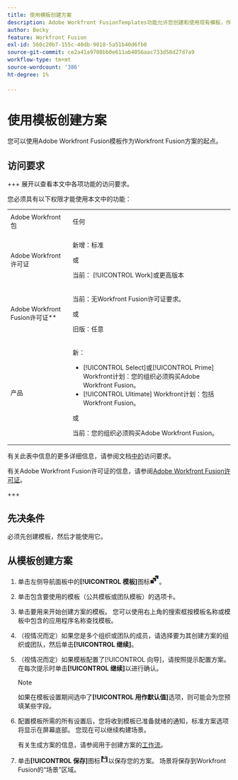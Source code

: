 ```yaml
---
title: 使用模板创建方案
description: Adobe Workfront FusionTemplates功能允许您创建和使用现有模板，作为您的Workfront Fusion方案的起点。
author: Becky
feature: Workfront Fusion
exl-id: 560c20b7-155c-40db-9018-5a51b40d6fb0
source-git-commit: ce2a41a9708bb0e611ab4056aac733d58d27d7a9
workflow-type: tm+mt
source-wordcount: '386'
ht-degree: 1%

---
```


# 使用模板创建方案

您可以使用Adobe Workfront Fusion模板作为Workfront Fusion方案的起点。

## 访问要求

+++ 展开以查看本文中各项功能的访问要求。

您必须具有以下权限才能使用本文中的功能：

<table style="table-layout:auto">
 <col> 
 <col> 
 <tbody> 
  <tr> 
   <td role="rowheader">Adobe Workfront包</td> 
   <td> <p>任何</p> </td> 
  </tr> 
  <tr data-mc-conditions=""> 
   <td role="rowheader">Adobe Workfront许可证</td> 
   <td> <p>新增：标准</p><p>或</p><p>当前： [!UICONTROL Work]或更高版本</p> </td> 
  </tr> 
  <tr> 
   <td role="rowheader">Adobe Workfront Fusion许可证**</td> 
   <td>
   <p>当前：无Workfront Fusion许可证要求。</p>
   <p>或</p>
   <p>旧版：任意 </p>
   </td> 
  </tr> 
  <tr> 
   <td role="rowheader">产品</td> 
   <td>
   <p>新：</p> <ul><li>[!UICONTROL Select]或[!UICONTROL Prime] Workfront计划：您的组织必须购买Adobe Workfront Fusion。</li><li>[!UICONTROL Ultimate] Workfront计划：包括Workfront Fusion。</li></ul>
   <p>或</p>
   <p>当前：您的组织必须购买Adobe Workfront Fusion。</p>
   </td> 
  </tr>
 </tbody> 
</table>

有关此表中信息的更多详细信息，请参阅文档[中的](/help/workfront-fusion/references/licenses-and-roles/access-level-requirements-in-documentation.md)访问要求。

有关Adobe Workfront Fusion许可证的信息，请参阅[Adobe Workfront Fusion许可证](/help/workfront-fusion/set-up-and-manage-workfront-fusion/licensing-operations-overview/license-automation-vs-integration.md)。

+++

## 先决条件

必须先创建模板，然后才能使用它。

## 从模板创建方案

1. 单击左侧导航面板中的&#x200B;**[!UICONTROL 模板]**&#x200B;图标![模板图标](assets/templates-icon.png)。
1. 单击包含要使用的模板（公共模板或团队模板）的选项卡。
1. 单击要用来开始创建方案的模板。 您可以使用右上角的搜索框按模板名称或模板中包含的应用程序名称查找模板。
1. （视情况而定）如果您是多个组织或团队的成员，请选择要为其创建方案的组织或团队，然后单击&#x200B;**[!UICONTROL 继续]**。
1. （视情况而定）如果模板配置了[!UICONTROL 向导]，请按照提示配置方案。 在每次提示时单击&#x200B;**[!UICONTROL 继续]**&#x200B;以进行确认。

   >[!NOTE]
   >
   >如果在模板设置期间选中了&#x200B;**[!UICONTROL 用作默认值]**&#x200B;选项，则可能会为您预填某些字段。

1. 配置模板所需的所有设置后，您将收到模板已准备就绪的通知，标准方案选项将显示在屏幕底部。 您现在可以继续构建场景。

   有关生成方案的信息，请参阅用于创建方案的[工作流](/help/workfront-fusion/create-scenarios/plan-a-scenario/create-a-scenario-workflow.md)。

1. 单击&#x200B;**[!UICONTROL 保存]**&#x200B;图标![保存图标](assets/save-icon.png)以保存您的方案。 场景将保存到Workfront Fusion的“场景”区域。
